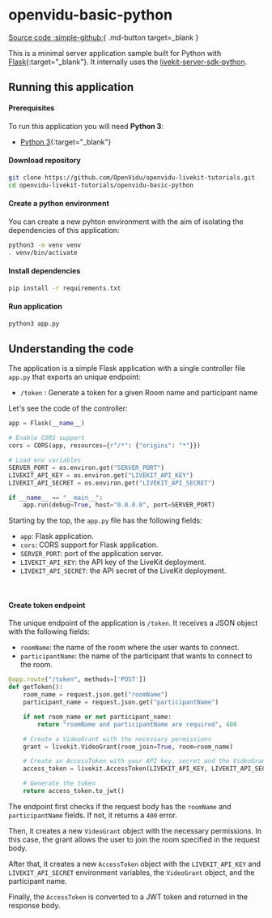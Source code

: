 # openvidu-basic-python

[Source code :simple-github:](https://github.com/OpenVidu/openvidu-livekit-tutorials){ .md-button target=_blank }

This is a minimal server application sample built for Python with [Flask](https://flask.palletsprojects.com/){:target="\_blank"}.
It internally uses the [livekit-server-sdk-python](https://github.com/livekit/livekit-server-sdk-python).

## Running this application

#### Prerequisites

To run this application you will need **Python 3**:

- [Python 3](https://www.python.org/downloads/){:target="\_blank"}

#### Download repository

```bash
git clone https://github.com/OpenVidu/openvidu-livekit-tutorials.git
cd openvidu-livekit-tutorials/openvidu-basic-python
```

#### Create a python environment

You can create a new pyhton environment with the aim of isolating the dependencies of this application:

```bash
python3 -m venv venv
. venv/bin/activate
```

#### Install dependencies

```bash
pip install -r requirements.txt
```

#### Run application

```bash
python3 app.py
```

## Understanding the code

The application is a simple Flask application with a single controller file `app.py` that exports an unique endpoint:

- `/token` : Generate a token for a given Room name and participant name

Let's see the code of the controller:

```python
app = Flask(__name__)

# Enable CORS support
cors = CORS(app, resources={r"/*": {"origins": "*"}})

# Load env variables
SERVER_PORT = os.environ.get("SERVER_PORT")
LIVEKIT_API_KEY = os.environ.get("LIVEKIT_API_KEY")
LIVEKIT_API_SECRET = os.environ.get("LIVEKIT_API_SECRET")

if __name__ == "__main__":
    app.run(debug=True, host="0.0.0.0", port=SERVER_PORT)
```

Starting by the top, the `app.py` file has the following fields:

- `app`: Flask application.
- `cors`: CORS support for Flask application.
- `SERVER_PORT`: port of the application server.
- `LIVEKIT_API_KEY`: the API key of the LiveKit deployment.
- `LIVEKIT_API_SECRET`: the API secret of the LiveKit deployment.

<br>

#### Create token endpoint

The unique endpoint of the application is `/token`. It receives a JSON object with the following fields:

- `roomName`: the name of the room where the user wants to connect.
- `participantName`: the name of the participant that wants to connect to the room.

```python
@app.route("/token", methods=['POST'])
def getToken():
    room_name = request.json.get("roomName")
    participant_name = request.json.get("participantName")

    if not room_name or not participant_name:
        return "roomName and participantName are required", 400

    # Create a VideoGrant with the necessary permissions
    grant = livekit.VideoGrant(room_join=True, room=room_name)

    # Create an AccessToken with your API key, secret and the VideoGrant
    access_token = livekit.AccessToken(LIVEKIT_API_KEY, LIVEKIT_API_SECRET, grant=grant, identity=participant_name)

    # Generate the token
    return access_token.to_jwt()
```

The endpoint first checks if the request body has the `roomName` and `participantName` fields. If not, it returns a `400` error.

Then, it creates a new `VideoGrant` object with the necessary permissions. In this case, the grant allows the user to join the room specified in the request body.

After that, it creates a new `AccessToken` object with the `LIVEKIT_API_KEY` and `LIVEKIT_API_SECRET` environment variables, the `VideoGrant` object, and the participant name.

Finally, the `AccessToken` is converted to a JWT token and returned in the response body.

